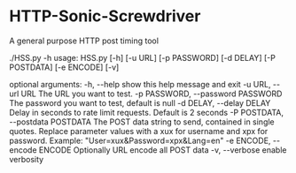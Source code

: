 # HTTP-Sonic-Screwdriver
A general purpose HTTP post timing tool


./HSS.py -h
usage: HSS.py [-h] [-u URL] [-p PASSWORD] [-d DELAY] [-P POSTDATA] [-e ENCODE]
              [-v]

optional arguments:
  -h, --help            show this help message and exit
  -u URL, --url URL     The URL you want to test.
  -p PASSWORD, --password PASSWORD
                        The password you want to test, default is null
  -d DELAY, --delay DELAY
                        Delay in seconds to rate limit requests. Default is 2
                        seconds
  -P POSTDATA, --postdata POSTDATA
                        The POST data string to send, contained in single
                        quotes. Replace parameter values with a xux for
                        username and xpx for password. Example:
                        "User=xux&Password=xpx&Lang=en"
  -e ENCODE, --encode ENCODE
                        Optionally URL encode all POST data
  -v, --verbose         enable verbosity
